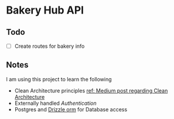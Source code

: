 # Bakery Hub API

## Todo

- [ ] Create routes for bakery info

## Notes

I am using this project to learn the following

- Clean Architecture principles [ref: Medium post regarding Clean Architecture](https://medium.com/@deivisonisidoro_94304/revolutionizing-software-development-unveiling-the-power-of-clean-architecture-with-typescript-5ee968357d35)
- Externally handled _Authentication_
- Postgres and [Drizzle orm](https://orm.drizzle.team) for Database access
